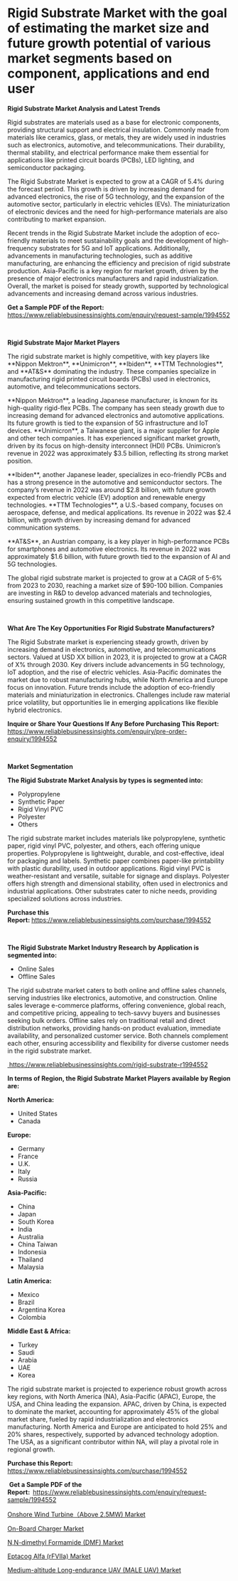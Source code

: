 <p><h1>Rigid Substrate Market with the goal of estimating the market size and future growth potential of various market segments based on component, applications and end user</h1></p><p><strong>Rigid Substrate Market Analysis and Latest Trends</strong></p>
<p><p>Rigid substrates are materials used as a base for electronic components, providing structural support and electrical insulation. Commonly made from materials like ceramics, glass, or metals, they are widely used in industries such as electronics, automotive, and telecommunications. Their durability, thermal stability, and electrical performance make them essential for applications like printed circuit boards (PCBs), LED lighting, and semiconductor packaging.</p><p>The Rigid Substrate Market is expected to grow at a CAGR of 5.4% during the forecast period. This growth is driven by increasing demand for advanced electronics, the rise of 5G technology, and the expansion of the automotive sector, particularly in electric vehicles (EVs). The miniaturization of electronic devices and the need for high-performance materials are also contributing to market expansion.</p><p>Recent trends in the Rigid Substrate Market include the adoption of eco-friendly materials to meet sustainability goals and the development of high-frequency substrates for 5G and IoT applications. Additionally, advancements in manufacturing technologies, such as additive manufacturing, are enhancing the efficiency and precision of rigid substrate production. Asia-Pacific is a key region for market growth, driven by the presence of major electronics manufacturers and rapid industrialization. Overall, the market is poised for steady growth, supported by technological advancements and increasing demand across various industries.</p></p>
<p><strong>Get a Sample PDF of the Report:&nbsp;</strong> <a href="https://www.reliablebusinessinsights.com/enquiry/request-sample/1994552?utm_campaign=1113&utm_medium=2&utm_source=Github&utm_content=ia&utm_term=30012025&utm_id=rigid-substrate">https://www.reliablebusinessinsights.com/enquiry/request-sample/1994552</a></p>
<p>&nbsp;</p>
<p><strong>Rigid Substrate Major Market Players</strong></p>
<p><p>The rigid substrate market is highly competitive, with key players like **Nippon Mektron**, **Unimicron**, **Ibiden**, **TTM Technologies**, and **AT&S** dominating the industry. These companies specialize in manufacturing rigid printed circuit boards (PCBs) used in electronics, automotive, and telecommunications sectors.</p><p>**Nippon Mektron**, a leading Japanese manufacturer, is known for its high-quality rigid-flex PCBs. The company has seen steady growth due to increasing demand for advanced electronics and automotive applications. Its future growth is tied to the expansion of 5G infrastructure and IoT devices. **Unimicron**, a Taiwanese giant, is a major supplier for Apple and other tech companies. It has experienced significant market growth, driven by its focus on high-density interconnect (HDI) PCBs. Unimicron’s revenue in 2022 was approximately $3.5 billion, reflecting its strong market position.</p><p>**Ibiden**, another Japanese leader, specializes in eco-friendly PCBs and has a strong presence in the automotive and semiconductor sectors. The company’s revenue in 2022 was around $2.8 billion, with future growth expected from electric vehicle (EV) adoption and renewable energy technologies. **TTM Technologies**, a U.S.-based company, focuses on aerospace, defense, and medical applications. Its revenue in 2022 was $2.4 billion, with growth driven by increasing demand for advanced communication systems.</p><p>**AT&S**, an Austrian company, is a key player in high-performance PCBs for smartphones and automotive electronics. Its revenue in 2022 was approximately $1.6 billion, with future growth tied to the expansion of AI and 5G technologies.</p><p>The global rigid substrate market is projected to grow at a CAGR of 5-6% from 2023 to 2030, reaching a market size of $90-100 billion. Companies are investing in R&D to develop advanced materials and technologies, ensuring sustained growth in this competitive landscape.</p></p>
<p>&nbsp;</p>
<p><strong>What Are The Key Opportunities For Rigid Substrate Manufacturers?</strong></p>
<p><p>The Rigid Substrate market is experiencing steady growth, driven by increasing demand in electronics, automotive, and telecommunications sectors. Valued at USD XX billion in 2023, it is projected to grow at a CAGR of X% through 2030. Key drivers include advancements in 5G technology, IoT adoption, and the rise of electric vehicles. Asia-Pacific dominates the market due to robust manufacturing hubs, while North America and Europe focus on innovation. Future trends include the adoption of eco-friendly materials and miniaturization in electronics. Challenges include raw material price volatility, but opportunities lie in emerging applications like flexible hybrid electronics.</p></p>
<p><strong>Inquire or Share Your Questions If Any Before Purchasing This Report:</strong> <a href="https://www.reliablebusinessinsights.com/enquiry/pre-order-enquiry/1994552?utm_campaign=1113&utm_medium=2&utm_source=Github&utm_content=ia&utm_term=30012025&utm_id=rigid-substrate">https://www.reliablebusinessinsights.com/enquiry/pre-order-enquiry/1994552</a></p>
<p>&nbsp;</p>
<p><strong>Market Segmentation</strong></p>
<p><strong>The Rigid Substrate Market Analysis by types is segmented into:</strong></p>
<p><ul><li>Polypropylene</li><li>Synthetic Paper</li><li>Rigid Vinyl PVC</li><li>Polyester</li><li>Others</li></ul></p>
<p><p>The rigid substrate market includes materials like polypropylene, synthetic paper, rigid vinyl PVC, polyester, and others, each offering unique properties. Polypropylene is lightweight, durable, and cost-effective, ideal for packaging and labels. Synthetic paper combines paper-like printability with plastic durability, used in outdoor applications. Rigid vinyl PVC is weather-resistant and versatile, suitable for signage and displays. Polyester offers high strength and dimensional stability, often used in electronics and industrial applications. Other substrates cater to niche needs, providing specialized solutions across industries.</p></p>
<p><strong>Purchase this Report:&nbsp;</strong><a href="https://www.reliablebusinessinsights.com/purchase/1994552?utm_campaign=1113&utm_medium=2&utm_source=Github&utm_content=ia&utm_term=30012025&utm_id=rigid-substrate">https://www.reliablebusinessinsights.com/purchase/1994552</a></p>
<p>&nbsp;</p>
<p><strong>The Rigid Substrate Market Industry Research by Application is segmented into:</strong></p>
<p><ul><li>Online Sales</li><li>Offline Sales</li></ul></p>
<p><p>The rigid substrate market caters to both online and offline sales channels, serving industries like electronics, automotive, and construction. Online sales leverage e-commerce platforms, offering convenience, global reach, and competitive pricing, appealing to tech-savvy buyers and businesses seeking bulk orders. Offline sales rely on traditional retail and direct distribution networks, providing hands-on product evaluation, immediate availability, and personalized customer service. Both channels complement each other, ensuring accessibility and flexibility for diverse customer needs in the rigid substrate market.</p></p>
<p><a href="https://www.reliablebusinessinsights.com/rigid-substrate-r1994552?utm_campaign=1113&utm_medium=2&utm_source=Github&utm_content=ia&utm_term=30012025&utm_id=rigid-substrate">&nbsp;https://www.reliablebusinessinsights.com/rigid-substrate-r1994552</a></p>
<p><strong>In terms of Region, the Rigid Substrate Market Players available by Region are:</strong></p>
<p>
    <p> <strong> North America: </strong>
        <ul>
            <li>United States</li>
            <li>Canada</li>
        </ul>
        </p> 
    <p> <strong> Europe: </strong>
        <ul>
            <li>Germany</li>
            <li>France</li>
            <li>U.K.</li>
            <li>Italy</li>
            <li>Russia</li>
        </ul>
        </p> 
    <p> <strong> Asia-Pacific: </strong>
        <ul>
            <li>China</li>
            <li>Japan</li>
            <li>South Korea</li>
            <li>India</li>
            <li>Australia</li>
            <li>China Taiwan</li>
            <li>Indonesia</li>
            <li>Thailand</li>
            <li>Malaysia</li>
        </ul>
        </p> 
    <p> <strong> Latin America: </strong>
        <ul>
            <li>Mexico</li>
            <li>Brazil</li>
            <li>Argentina Korea</li>
            <li>Colombia</li>
        </ul>
        </p> 
    <p> <strong> Middle East & Africa: </strong>
        <ul>
            <li>Turkey</li>
            <li>Saudi</li>
            <li>Arabia</li>
            <li>UAE</li>
            <li>Korea</li>
        </ul>
    </p>
    </p>
<p><p>The rigid substrate market is projected to experience robust growth across key regions, with North America (NA), Asia-Pacific (APAC), Europe, the USA, and China leading the expansion. APAC, driven by China, is expected to dominate the market, accounting for approximately 45% of the global market share, fueled by rapid industrialization and electronics manufacturing. North America and Europe are anticipated to hold 25% and 20% shares, respectively, supported by advanced technology adoption. The USA, as a significant contributor within NA, will play a pivotal role in regional growth.</p></p>
<p><strong>Purchase this Report: </strong><a href="https://www.reliablebusinessinsights.com/purchase/1994552?utm_campaign=1113&utm_medium=2&utm_source=Github&utm_content=ia&utm_term=30012025&utm_id=rigid-substrate">https://www.reliablebusinessinsights.com/purchase/1994552</a></p>
<p>&nbsp;<strong>Get a Sample PDF of the Report:&nbsp;&nbsp;</strong><a href="https://www.reliablebusinessinsights.com/enquiry/request-sample/1994552?utm_campaign=1113&utm_medium=2&utm_source=Github&utm_content=ia&utm_term=30012025&utm_id=rigid-substrate">https://www.reliablebusinessinsights.com/enquiry/request-sample/1994552</a></p>
<p><strong></strong></p>
<p><p><a href="https://www.linkedin.com/pulse/expanding-onshore-wind-turbineabove-25mw-market-size-projected-e3nyf?utm_campaign=1113&utm_medium=2&utm_source=Github&utm_content=ia&utm_term=30012025&utm_id=rigid-substrate">Onshore Wind Turbine（Above 2.5MW) Market</a></p><p><a href="https://www.linkedin.com/pulse/comprehensive-on-board-charger-market-study-products-services-wjafc?utm_campaign=1113&utm_medium=2&utm_source=Github&utm_content=ia&utm_term=30012025&utm_id=rigid-substrate">On-Board Charger Market</a></p><p><a href="https://www.linkedin.com/pulse/global-nn-dimethyl-formamide-dmf-market-size-2025-2032-okqhf?utm_campaign=1113&utm_medium=2&utm_source=Github&utm_content=ia&utm_term=30012025&utm_id=rigid-substrate">N,N-dimethyl Formamide (DMF) Market</a></p><p><a href="https://www.linkedin.com/pulse/analyzing-eptacog-alfa-rfviia-market-revenue-worth-cagr-132-fzizc?utm_campaign=1113&utm_medium=2&utm_source=Github&utm_content=ia&utm_term=30012025&utm_id=rigid-substrate">Eptacog Alfa (rFVIIa) Market</a></p><p><a href="https://www.linkedin.com/pulse/global-medium-altitude-long-endurance-uav-male-market-analysis-cr5wc?utm_campaign=1113&utm_medium=2&utm_source=Github&utm_content=ia&utm_term=30012025&utm_id=rigid-substrate">Medium-altitude Long-endurance UAV (MALE UAV) Market</a></p></p>